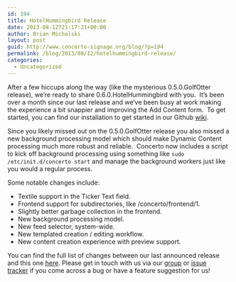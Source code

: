 ```yaml
---
id: 194
title: HotelHummingbird Release
date: 2013-08-12T21:17:21+00:00
author: Brian Michalski
layout: post
guid: http://www.concerto-signage.org/blog/?p=194
permalink: /blog/2013/08/12/hotelhummingbird-release/
categories:
  - Uncategorized
---
```

After a few hiccups along the way (like the mysterious 0.5.0.GolfOtter release), we&#8217;re ready to share 0.6.0.HotelHummingbird with you.  It&#8217;s been over a month since our last release and we&#8217;ve been busy at work making the experience a bit snappier and improving the Add Content form.  To get started, you can find our installation to get started in our Github [wiki](https://github.com/concerto/concerto/wiki/Installing-Concerto-2).

Since you likely missed out on the 0.5.0.GolfOtter release you also missed a new background processing model which should make Dynamic Content processing much more robust and reliable.  Concerto now includes a script to kick off background processing using something like `sudo /etc/init.d/concerto start` and manage the background workers just like you would a regular process.

Some notable changes include:

  * Textile support in the Ticker Text field.
  * Frontend support for subdirectories, like /concerto/frontend/1.
  * Slightly better garbage collection in the frontend.
  * New background processing model.
  * New feed selector, system-wide.
  * New templated creation / editing workflow.
  * New content creation experience with preview support.

You can find the full list of changes between our last announced release and this one [here](https://github.com/concerto/concerto/compare/0.4.0.foxtrotflamingo...0.6.0.hotelhummingbird). Please get in touch with us via our [group](https://groups.google.com/group/concerto-digital-signage) or [issue tracker](https://github.com/concerto/concerto/issues) if you come across a bug or have a feature suggestion for us!